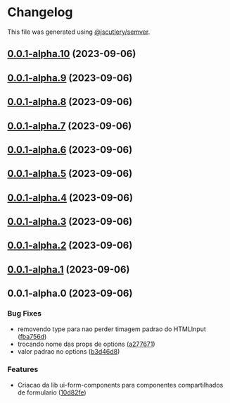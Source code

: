 # Changelog

This file was generated using [@jscutlery/semver](https://github.com/jscutlery/semver).

## [0.0.1-alpha.10](https://gitlab.ir7.com.br/r7/front-monorepo/compare/ui-form-components-0.0.1-alpha.9...ui-form-components-0.0.1-alpha.10) (2023-09-06)

## [0.0.1-alpha.9](https://gitlab.ir7.com.br/r7/front-monorepo/compare/ui-form-components-0.0.1-alpha.8...ui-form-components-0.0.1-alpha.9) (2023-09-06)

## [0.0.1-alpha.8](https://gitlab.ir7.com.br/r7/front-monorepo/compare/ui-form-components-0.0.1-alpha.7...ui-form-components-0.0.1-alpha.8) (2023-09-06)

## [0.0.1-alpha.7](https://gitlab.ir7.com.br/r7/front-monorepo/compare/ui-form-components-0.0.1-alpha.6...ui-form-components-0.0.1-alpha.7) (2023-09-06)

## [0.0.1-alpha.6](https://gitlab.ir7.com.br/r7/front-monorepo/compare/ui-form-components-0.0.1-alpha.5...ui-form-components-0.0.1-alpha.6) (2023-09-06)

## [0.0.1-alpha.5](https://gitlab.ir7.com.br/r7/front-monorepo/compare/ui-form-components-0.0.1-alpha.4...ui-form-components-0.0.1-alpha.5) (2023-09-06)

## [0.0.1-alpha.4](https://gitlab.ir7.com.br/r7/front-monorepo/compare/ui-form-components-0.0.1-alpha.3...ui-form-components-0.0.1-alpha.4) (2023-09-06)

## [0.0.1-alpha.3](https://gitlab.ir7.com.br/r7/front-monorepo/compare/ui-form-components-0.0.1-alpha.2...ui-form-components-0.0.1-alpha.3) (2023-09-06)

## [0.0.1-alpha.2](https://gitlab.ir7.com.br/r7/front-monorepo/compare/ui-form-components-0.0.1-alpha.1...ui-form-components-0.0.1-alpha.2) (2023-09-06)

## [0.0.1-alpha.1](https://gitlab.ir7.com.br/r7/front-monorepo/compare/ui-form-components-0.0.1-alpha.0...ui-form-components-0.0.1-alpha.1) (2023-09-06)

## 0.0.1-alpha.0 (2023-09-06)

### Bug Fixes

- removendo type para nao perder timagem padrao do HTMLInput ([fba756d](https://gitlab.ir7.com.br/r7/front-monorepo/commit/fba756d84c2be1b70c85cf1571f8cc11c2b06e10))
- trocando nome das props de options ([a277671](https://gitlab.ir7.com.br/r7/front-monorepo/commit/a2776712ffe33b871b27b574748e408a9a53b79a))
- valor padrao no options ([b3d46d8](https://gitlab.ir7.com.br/r7/front-monorepo/commit/b3d46d8b054b4a73ca34650e730a1c3294c17d08))

### Features

- Criacao da lib ui-form-components para componentes compartilhados de formulario ([10d82fe](https://gitlab.ir7.com.br/r7/front-monorepo/commit/10d82feea51998a43fc146e0964c8d6394a6857a))
